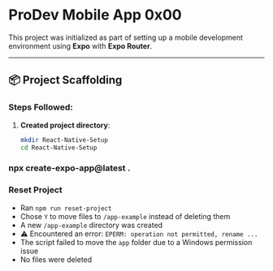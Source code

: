# ProDev Mobile App 0x00

This project was initialized as part of setting up a mobile development environment using **Expo** with **Expo Router**.

---

## 📦 Project Scaffolding

### Steps Followed:

1. **Created project directory**:
   ```bash
   mkdir React-Native-Setup
   cd React-Native-Setup

### npx create-expo-app@latest .


### Reset Project

- Ran `npm run reset-project`
- Chose `Y` to move files to `/app-example` instead of deleting them
- A new `/app-example` directory was created
- ⚠️ Encountered an error: `EPERM: operation not permitted, rename ...`
- The script failed to move the `app` folder due to a Windows permission issue
- No files were deleted
